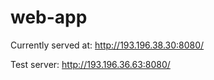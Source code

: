 # web-app

Currently served at: http://193.196.38.30:8080/

Test server: http://193.196.36.63:8080/

